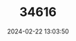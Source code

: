---
title: "34616"
category: "Aextoxicon punctatum"
draft: false
date: 2024-02-22 13:03:50
languages:
  Spanish; Castilian: ["Olivillo", "Teque Muerto", "Tique"]
---
